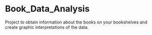 # Book_Data_Analysis
Project to obtain information about the books on your bookshelves and create graphic interpretations of the data.
